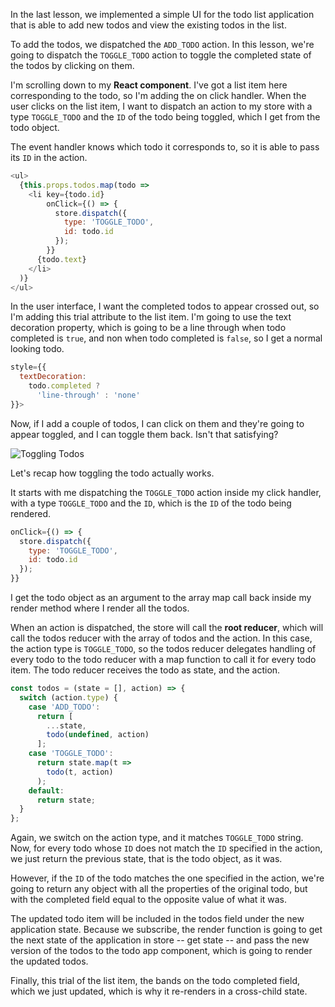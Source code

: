 In the last lesson, we implemented a simple UI for the todo list application that is able to add new todos and view the existing todos in the list.

To add the todos, we dispatched the `ADD_TODO` action. In this lesson, we're going to dispatch the `TOGGLE_TODO` action to toggle the completed state of the todos by clicking on them.

I'm scrolling down to my **React component**. I've got a list item here corresponding to the todo, so I'm adding the on click handler. When the user clicks on the list item, I want to dispatch an action to my store with a type `TOGGLE_TODO` and the `ID` of the todo being toggled, which I get from the todo object.

The event handler knows which todo it corresponds to, so it is able to pass its `ID` in the action.

``` javascript 
<ul>
  {this.props.todos.map(todo =>
    <li key={todo.id}
        onClick={() => {
          store.dispatch({
            type: 'TOGGLE_TODO',
            id: todo.id
          });         
        }}
      {todo.text}
    </li>
  )}
</ul>
```

In the user interface, I want the completed todos to appear crossed out, so I'm adding this trial attribute to the list item. I'm going to use the text decoration property, which is going to be a line through when todo completed is `true`, and non when todo completed is `false`, so I get a normal looking todo.

``` javascript
style={{
  textDecoration:
    todo.completed ?
      'line-through' : 'none'
}}>
```

Now, if I add a couple of todos, I can click on them and they're going to appear toggled, and I can toggle them back. Isn't that satisfying?

![Toggling Todos](https://d2eip9sf3oo6c2.cloudfront.net/asciicasts/getting-started-with-redux/ToggledTodos.png)

Let's recap how toggling the todo actually works.

It starts with me dispatching the `TOGGLE_TODO` action inside my click handler, with a type `TOGGLE_TODO` and the `ID`, which is the `ID` of the todo being rendered.

```javascript
onClick={() => {
  store.dispatch({
    type: 'TOGGLE_TODO',
    id: todo.id
  });         
}}
``` 

I get the todo object as an argument to the array map call back inside my render method where I render all the todos.

When an action is dispatched, the store will call the **root reducer**, which will call the todos reducer with the array of todos and the action. In this case, the action type is `TOGGLE_TODO`, so the todos reducer delegates handling of every todo to the todo reducer with a map function to call it for every todo item. The todo reducer receives the todo as state, and the action.

```javascript 
const todos = (state = [], action) => {
  switch (action.type) {
    case 'ADD_TODO':
      return [
        ...state,
        todo(undefined, action)
      ];
    case 'TOGGLE_TODO':
      return state.map(t =>
        todo(t, action)
      );
    default:
      return state;
  }
};
```

Again, we switch on the action type, and it matches `TOGGLE_TODO` string. Now, for every todo whose `ID` does not match the `ID` specified in the action, we just return the previous state, that is the todo object, as it was.

However, if the `ID` of the todo matches the one specified in the action, we're going to return any object with all the properties of the original todo, but with the completed field equal to the opposite value of what it was.

The updated todo item will be included in the todos field under the new application state. Because we subscribe, the render function is going to get the next state of the application in store -- get state -- and pass the new version of the todos to the todo app component, which is going to render the updated todos.

Finally, this trial of the list item, the bands on the todo completed field, which we just updated, which is why it re-renders in a cross-child state.
